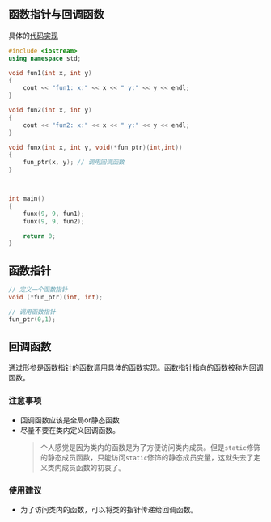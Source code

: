 ## 函数指针与回调函数
具体的[代码实现](./code/test_callback.cpp)
```c++
#include <iostream>
using namespace std;

void fun1(int x, int y)
{
    cout << "fun1: x:" << x << " y:" << y << endl;
}

void fun2(int x, int y)
{
    cout << "fun2: x:" << x << " y:" << y << endl;
}

void funx(int x, int y, void(*fun_ptr)(int,int))
{
    fun_ptr(x, y); // 调用回调函数
}



int main()
{
    funx(9, 9, fun1);
    funx(9, 9, fun2);

    return 0;
}
```
## 函数指针
```c++
// 定义一个函数指针
void (*fun_ptr)(int, int);

// 调用函数指针
fun_ptr(0,1);
```

## 回调函数
通过形参是函数指针的函数调用具体的函数实现。函数指针指向的函数被称为回调函数。
### 注意事项
- 回调函数应该是全局or静态函数
- 尽量不要在类内定义回调函数。
    > 个人感觉是因为类内的函数是为了方便访问类内成员。但是`static`修饰的静态成员函数，只能访问`static`修饰的静态成员变量，这就失去了定义类内成员函数的初衷了。
### 使用建议
- 为了访问类内的函数，可以将类的指针传递给回调函数。
